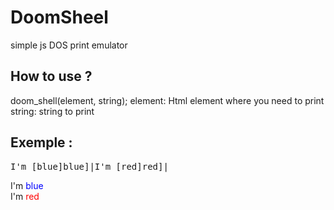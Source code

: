 <h1>DoomSheel</h1>
<p>
simple js DOS print emulator
</p>
<h2>How to use ?</h2>
<p>
doom_shell(element, string);
element: Html element where you need to print
string: string to print
</p>
<h2>Exemple :</h2>
<kbd>
I'm [blue]blue]|I'm [red]red]|
</kbd>
<p>
    I'm <span style="color:blue">blue</span><br />
    I'm <span style="color:red">red</span><br />
</p>
